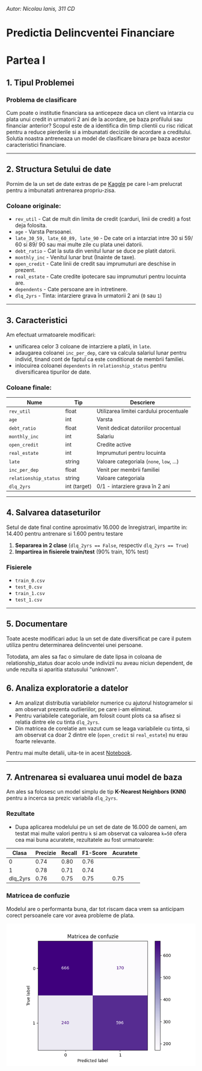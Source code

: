 *Autor: Nicolau Ianis, 311 CD*

# Predictia Delincventei Financiare

# Partea I

## 1. Tipul Problemei

### Problema de clasificare

Cum poate o institutie financiara sa anticepeze daca un client va intarzia cu plata unui credit in urmatorii 2 ani de la acordare, pe baza profilului sau financiar anterior?
Scopul este de a identifica din timp clientii cu risc ridicat pentru a reduce pierderile si a imbunatati deciziile de acordare a creditului.
Solutia noastra antreneaza un model de clasificare binara pe baza acestor caracteristici financiare.

---

## 2. Structura Setului de date

Pornim de la un set de date extras de pe [Kaggle](https://www.kaggle.com/datasets/adilshamim8/credit-risk-benchmark-dataset
) pe care l-am prelucrat pentru a imbunatati antrenarea propriu-zisa.

### Coloane originale:
- `rev_util`	- Cat de mult din limita de credit (carduri, linii de credit) a fost deja folosita.
- `age` - Varsta Persoanei.
- `late_30_59, late_60_89, late_90` - De cate ori a intarziat intre 30 si 59/ 60 si 89/ 90 sau mai multe zile cu plata unei datorii.
- `debt_ratio` - Cat la suta din venitul lunar se duce pe platit datorii.
- `monthly_inc` - Venitul lunar brut (Inainte de taxe).
- `open_credit` - Cate linii de credit sau imprumuturi are deschise in prezent.
- `real_estate` - Cate credite ipotecare sau imprumuturi pentru locuinta are.
- `dependents` - Cate persoane are in intretinere.
- `dlq_2yrs` - Tinta: intarziere grava în urmatorii 2 ani (`0` sau `1`)

---

## 3. Caracteristici

Am efectuat urmatoarele modificari:
- unificarea celor 3 coloane de intarziere a platii, in `late`.
- adaugarea coloanei `inc_per_dep`, care va calcula salariul lunar pentru individ, tinand cont de faptul ca este conditionat de membrii familiei.
- inlocuirea coloanei `dependents` in `relationship_status` pentru diversificarea tipurilor de date.

### Coloane finale:

| Nume               | Tip       | Descriere |
|--------------------|-----------|-----------|
| `rev_util`         | float     | Utilizarea limitei cardului procentuale |
| `age`              | int       | Varsta |
| `debt_ratio`       | float     | Venit dedicat datoriilor procentual |
| `monthly_inc`      | int       | Salariu |
| `open_credit`      | int       | Credite active |
| `real_estate`      | int       | Imprumuturi pentru locuinta |
| `late`             | string    | Valoare categoriala (`none`, `low`, ...) |
| `inc_per_dep`      | float     | Venit per membrii familiei |
| `relationship_status` | string | Valoare categoriala |
| `dlq_2yrs`         | int (target) | 0/1 - intarziere grava în 2 ani |

---

## 4. Salvarea dataseturilor

Setul de date final contine aproximativ 16.000 de înregistrari, impartite in: 14.400 pentru antrenare si 1.600 pentru testare

1. **Separarea in 2 clase** (`dlq_2yrs == False`, respectiv `dlq_2yrs == True`)
2. **Impartirea in fisierele train/test** (90% train, 10% test)

### Fisierele

- `train_0.csv`
- `test_0.csv`
- `train_1.csv`
- `test_1.csv`

---

## 5. Documentare

Toate aceste modificari aduc la un set de date diversificat pe care il putem utiliza pentru determinarea delincventei unei persoane.

Totodata, am ales sa fac o simulare de date lipsa in coloana de relationship_status doar acolo unde indivizii nu aveau niciun dependent, de unde rezulta si aparitia statusului "unknown".

## 6. Analiza exploratorie a datelor

- Am analizat distributia variabilelor numerice cu ajutorul histogramelor si am observat prezenta outlieriilor, pe care i-am eliminat.
- Pentru variabilele categoriale, am folosit count plots ca sa afisez si relatia dintre ele cu tinta `dlq_2yrs`.
- Din matricea de corelatie am vazut cum se leaga variabilele cu tinta, si am observat ca doar 2 dintre ele (`open_credit` si `real_estate`) nu erau foarte relevante.

Pentru mai multe detalii, uita-te in acest [Notebook](https://github.com/TrojiGareer/Delinquency-Prediction/blob/main/eda.ipynb).

---

## 7. Antrenarea si evaluarea unui model de baza

Am ales sa folosesc un model simplu de tip **K-Nearest Neighbors (KNN)** pentru a incerca sa prezic variabila `dlq_2yrs`.

### Rezultate

- Dupa aplicarea modelului pe un set de date de 16.000 de oameni, am testat mai multe valori pentru `k` si am observat ca valoarea `k=50` ofera cea mai buna acuratete, rezultatele au fost urmatoarele:

| Clasa    | Precizie | Recall | F1-Score | Acuratete |
|----------|----------|--------|----------|-----------|
| 0        | 0.74     | 0.80   | 0.76     |           |
| 1        | 0.78     | 0.71   | 0.74     |           |
| dlq_2yrs | 0.76     | 0.75   | 0.75     | 0.75      |

### Matricea de confuzie

Modelul are o performanta buna, dar tot riscam daca vrem sa anticipam corect persoanele care vor avea probleme de plata.

![Matricea de confuzie](confusion_matrix_knn.png)